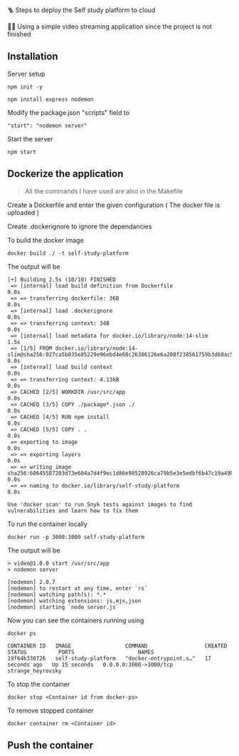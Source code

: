 

🪜 Steps to deploy the Self study platform to cloud 

👩‍💻 Using a simple video streaming application since the project is not finished

## Installation

Server setup

```
npm init -y

npm install express nodemon
```
Modify the package.json "scripts" field to 

```
"start": "nodemon server"
```

Start the server 

```
npm start
```

## Dockerize the application 
> All the commands I have used are also in the Makefile

Create a Dockerfile and enter the given configuration ( The docker file is uploaded )

Create .dockerignore to ignore the dependancies

To build the docker image 

```
docker build ./ -t self-study-platform
```
The output will be

```
[+] Building 2.5s (10/10) FINISHED                                                                                                                          
 => [internal] load build definition from Dockerfile                                                                                                   0.0s
 => => transferring dockerfile: 36B                                                                                                                    0.0s
 => [internal] load .dockerignore                                                                                                                      0.0s
 => => transferring context: 34B                                                                                                                       0.0s
 => [internal] load metadata for docker.io/library/node:14-slim                                                                                        1.5s
 => [1/5] FROM docker.io/library/node:14-slim@sha256:027ca5b035e85229e96ebd4e60c26386126e6a208f238561759b3d68ac50cae9                                  0.0s
 => [internal] load build context                                                                                                                      0.0s
 => => transferring context: 4.13kB                                                                                                                    0.0s
 => CACHED [2/5] WORKDIR /usr/src/app                                                                                                                  0.0s
 => CACHED [3/5] COPY ./package*.json ./                                                                                                               0.0s
 => CACHED [4/5] RUN npm install                                                                                                                       0.0s
 => CACHED [5/5] COPY . .                                                                                                                              0.0s
 => exporting to image                                                                                                                                 0.0s
 => => exporting layers                                                                                                                                0.0s
 => => writing image sha256:60645587283d73e604a7d4f9ec1d86e90528926ca79b5e3e5edbf6b47c19a49b                                                           0.0s
 => => naming to docker.io/library/self-study-platform                                                                                                 0.0s

Use 'docker scan' to run Snyk tests against images to find vulnerabilities and learn how to fix them
```

To run the container locally 
```
docker run -p 3000:3000 self-study-platform
```
The output will be
```
> video@1.0.0 start /usr/src/app
> nodemon server

[nodemon] 2.0.7
[nodemon] to restart at any time, enter `rs`
[nodemon] watching path(s): *.*
[nodemon] watching extensions: js,mjs,json
[nodemon] starting `node server.js`
```
Now you can see the containers running using
```
docker ps

CONTAINER ID   IMAGE                 COMMAND                  CREATED          STATUS          PORTS                    NAMES
19f64b330726   self-study-platform   "docker-entrypoint.s…"   17 seconds ago   Up 15 seconds   0.0.0.0:3000->3000/tcp   strange_heyrovsky

```
To stop the container 
```
docker stop <Container id from docker-ps>
```
To remove stopped container
```
docker container rm <Container id>
```
## Push the container
